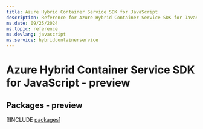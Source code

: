 ```yaml
---
title: Azure Hybrid Container Service SDK for JavaScript
description: Reference for Azure Hybrid Container Service SDK for JavaScript
ms.date: 09/25/2024
ms.topic: reference
ms.devlang: javascript
ms.service: hybridcontainerservice
---
```

# Azure Hybrid Container Service SDK for JavaScript - preview
## Packages - preview
[!INCLUDE [packages](hybrid-container-service-index.md)]